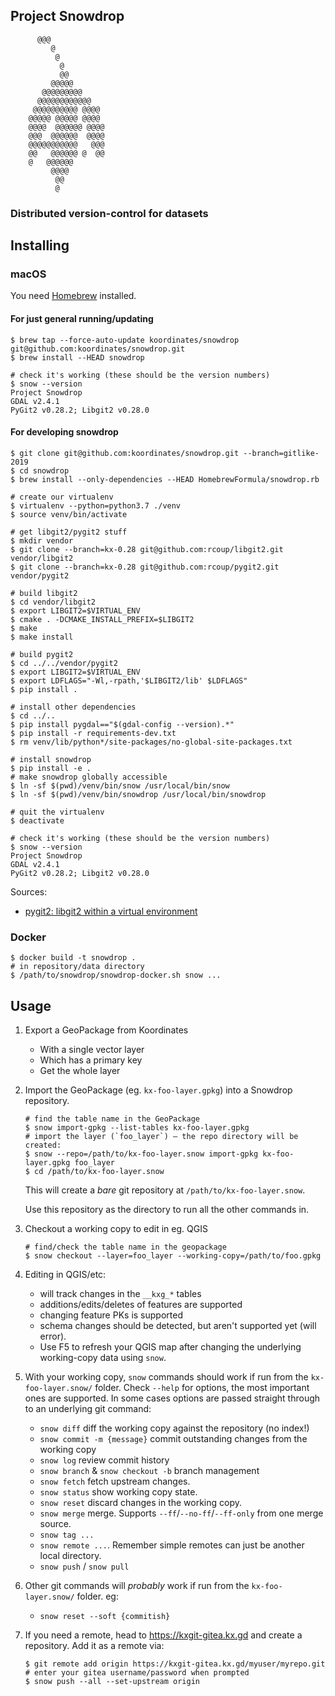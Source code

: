 Project Snowdrop
----------------
```
      @@@
         @
          @
           @
           @@
         @@@@@
       @@@@@@@@@
      @@@@@@@@@@@@
     @@@@@@@@@@ @@@@
    @@@@@ @@@@@ @@@@
    @@@@  @@@@@@ @@@@
    @@@  @@@@@@  @@@@
    @@@@@@@@@@@   @@@
    @@   @@@@@@ @  @@
    @   @@@@@@
         @@@@
          @@
          @
```

### Distributed version-control for datasets

## Installing

### macOS

You need [Homebrew](https://brew.sh/) installed.

#### For just general running/updating
```console
$ brew tap --force-auto-update koordinates/snowdrop git@github.com:koordinates/snowdrop.git
$ brew install --HEAD snowdrop

# check it's working (these should be the version numbers)
$ snow --version
Project Snowdrop
GDAL v2.4.1
PyGit2 v0.28.2; Libgit2 v0.28.0
```

#### For developing snowdrop
```
$ git clone git@github.com:koordinates/snowdrop.git --branch=gitlike-2019
$ cd snowdrop
$ brew install --only-dependencies --HEAD HomebrewFormula/snowdrop.rb

# create our virtualenv
$ virtualenv --python=python3.7 ./venv
$ source venv/bin/activate

# get libgit2/pygit2 stuff
$ mkdir vendor
$ git clone --branch=kx-0.28 git@github.com:rcoup/libgit2.git vendor/libgit2
$ git clone --branch=kx-0.28 git@github.com:rcoup/pygit2.git vendor/pygit2

# build libgit2
$ cd vendor/libgit2
$ export LIBGIT2=$VIRTUAL_ENV
$ cmake . -DCMAKE_INSTALL_PREFIX=$LIBGIT2
$ make
$ make install

# build pygit2
$ cd ../../vendor/pygit2
$ export LIBGIT2=$VIRTUAL_ENV
$ export LDFLAGS="-Wl,-rpath,'$LIBGIT2/lib' $LDFLAGS"
$ pip install .

# install other dependencies
$ cd ../..
$ pip install pygdal=="$(gdal-config --version).*"
$ pip install -r requirements-dev.txt
$ rm venv/lib/python*/site-packages/no-global-site-packages.txt

# install snowdrop
$ pip install -e .
# make snowdrop globally accessible
$ ln -sf $(pwd)/venv/bin/snow /usr/local/bin/snow
$ ln -sf $(pwd)/venv/bin/snowdrop /usr/local/bin/snowdrop

# quit the virtualenv
$ deactivate

# check it's working (these should be the version numbers)
$ snow --version
Project Snowdrop
GDAL v2.4.1
PyGit2 v0.28.2; Libgit2 v0.28.0
```

Sources:
* [pygit2: libgit2 within a virtual environment](https://www.pygit2.org/install.html#libgit2-within-a-virtual-environment)

### Docker

```console
$ docker build -t snowdrop .
# in repository/data directory
$ /path/to/snowdrop/snowdrop-docker.sh snow ...
```

## Usage

1. Export a GeoPackage from Koordinates
   * With a single vector layer
   * Which has a primary key
   * Get the whole layer
2. Import the GeoPackage (eg. `kx-foo-layer.gpkg`) into a Snowdrop repository.
   ```console
   # find the table name in the GeoPackage
   $ snow import-gpkg --list-tables kx-foo-layer.gpkg
   # import the layer (`foo_layer`) — the repo directory will be created:
   $ snow --repo=/path/to/kx-foo-layer.snow import-gpkg kx-foo-layer.gpkg foo_layer
   $ cd /path/to/kx-foo-layer.snow
   ```
   This will create a _bare_ git repository at `/path/to/kx-foo-layer.snow`.

   Use this repository as the directory to run all the other commands in.
3. Checkout a working copy to edit in eg. QGIS
   ```console
   # find/check the table name in the geopackage
   $ snow checkout --layer=foo_layer --working-copy=/path/to/foo.gpkg
   ```
4. Editing in QGIS/etc:
   * will track changes in the `__kxg_*` tables
   * additions/edits/deletes of features are supported
   * changing feature PKs is supported
   * schema changes should be detected, but aren't supported yet (will error).
   * Use F5 to refresh your QGIS map after changing the underlying working-copy data using `snow`.
6. With your working copy, `snow` commands should work if run from the `kx-foo-layer.snow/` folder. Check `--help` for options, the most important ones are supported. In some cases options are passed straight through to an underlying git command:
    * `snow diff` diff the working copy against the repository (no index!)
    * `snow commit -m {message}` commit outstanding changes from the working copy
    * `snow log` review commit history
    * `snow branch` & `snow checkout -b` branch management
    * `snow fetch` fetch upstream changes.
    * `snow status` show working copy state.
    * `snow reset` discard changes in the working copy.
    * `snow merge` merge. Supports `--ff`/`--no-ff`/`--ff-only` from one merge source.
    * `snow tag ...`
    * `snow remote ...`. Remember simple remotes can just be another local directory.
    * `snow push` / `snow pull`
7. Other git commands will _probably_ work if run from the `kx-foo-layer.snow/` folder. eg:
    * `snow reset --soft {commitish}`
8. If you need a remote, head to https://kxgit-gitea.kx.gd and create a repository. Add it as a remote via:
   ```console
   $ git remote add origin https://kxgit-gitea.kx.gd/myuser/myrepo.git
   # enter your gitea username/password when prompted
   $ snow push --all --set-upstream origin
   ```
